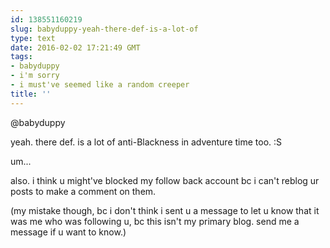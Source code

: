 ```yaml
---
id: 138551160219
slug: babyduppy-yeah-there-def-is-a-lot-of
type: text
date: 2016-02-02 17:21:49 GMT
tags:
- babyduppy
- i'm sorry
- i must've seemed like a random creeper
title: ''
---
```

@babyduppy

yeah. there def. is a lot of anti-Blackness in adventure time too. :S

um...

also. i think u might've blocked my follow back account bc i can't reblog ur posts to make a comment on them.

(my mistake though, bc i don't think i sent u a message to let u know that it was me who was following u, bc this isn't my primary blog. send me a message if u want to know.)